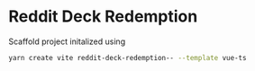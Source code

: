 # Reddit Deck Redemption

Scaffold project initalized using 

```sh
yarn create vite reddit-deck-redemption-- --template vue-ts
```